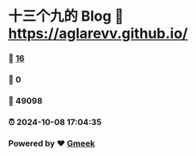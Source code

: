 # 十三个九的 Blog :link: https://aglarevv.github.io/ 
### :page_facing_up: [16](https://aglarevv.github.io//tag.html) 
### :speech_balloon: 0 
### :hibiscus: 49098 
### :alarm_clock: 2024-10-08 17:04:35 
### Powered by :heart: [Gmeek](https://github.com/Meekdai/Gmeek)
